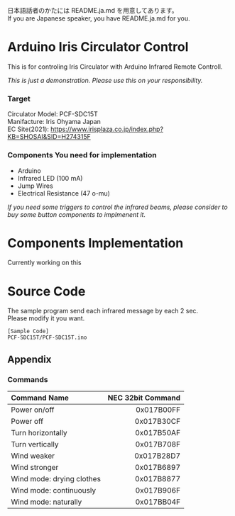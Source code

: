 日本語話者のかたには README.ja.md を用意してあります。  
If you are Japanese speaker, you have README.ja.md for you.

# Arduino Iris Circulator Control
This is for controling Iris Circulator with Arduino Infrared Remote Controll.  
  
_This is just a demonstration. Please use this on your responsibility._

### Target 
Circulator Model: PCF-SDC15T  
Manifacture: Iris Ohyama Japan  
EC Site(2021): https://www.irisplaza.co.jp/index.php?KB=SHOSAI&SID=H274315F  

### Components You need for implementation
* Arduino  
* Infrared LED (100 mA)  
* Jump Wires   
* Electrical Resistance (47 o-mu)  
  
_If you need some triggers to control the infrared beams,
please consider to buy some button components to implmenent it._

# Components Implementation
Currently working on this

# Source Code
The sample program send each infrared message by each 2 sec.  
Please modify it you want.  
```
[Sample Code]
PCF-SDC15T/PCF-SDC15T.ino
```

## Appendix
### Commands
|Command Name|NEC 32bit Command|
|:-----------|------------:|
|Power on/off|0x017B00FF|
|Power off|0x017B30CF|
|Turn horizontally|0x017B50AF|
|Turn vertically|0x017B708F|
|Wind weaker|0x017B28D7|
|Wind stronger|0x017B6897|
|Wind mode: drying clothes|0x017B8877|
|Wind mode: continuously|0x017B906F|
|Wind mode: naturally |0x017BB04F|

